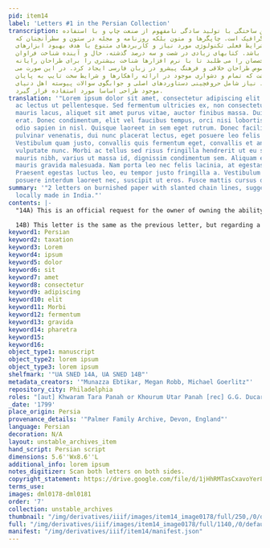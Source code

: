 ```yaml
---
pid: item14
label: 'Letters #1 in the Persian Collection'
transcription: لورم ایپسوم متن ساختگی با تولید سادگی نامفهوم از صنعت چاپ و با استفاده
  از طراحان گرافیک است. چاپگرها و متون بلکه روزنامه و مجله در ستون و سطرآنچنان که
  لازم است و برای شرایط فعلی تکنولوژی مورد نیاز و کاربردهای متنوع با هدف بهبود ابزارهای
  کاربردی می باشد. کتابهای زیادی در شصت و سه درصد گذشته، حال و آینده شناخت فراوان
  جامعه و متخصصان را می طلبد تا با نرم افزارها شناخت بیشتری را برای طراحان رایانه
  ای علی الخصوص طراحان خلاقی و فرهنگ پیشرو در زبان فارسی ایجاد کرد. در این صورت می
  توان امید داشت که تمام و دشواری موجود در ارائه راهکارها و شرایط سخت تایپ به پایان
  رسد وزمان مورد نیاز شامل حروفچینی دستاوردهای اصلی و جوابگوی سوالات پیوسته اهل دنیای
  موجود طراحی اساسا مورد استفاده قرار گیرد.
translation: '"Lorem ipsum dolor sit amet, consectetur adipiscing elit. Maecenas convallis
  ac lectus ut pellentesque. Sed fermentum ultricies ex, non consectetur lectus. Duis
  mauris lacus, aliquet sit amet purus vitae, auctor finibus massa. Duis ac lorem
  erat. Donec condimentum, elit vel faucibus tempus, orci nisi lobortis justo, a tristique
  odio sapien in nisl. Quisque laoreet in sem eget rutrum. Donec facilisis, urna in
  pulvinar venenatis, dui nunc placerat lectus, eget posuere leo felis nec massa.
  Vestibulum quam justo, convallis quis fermentum eget, convallis et ante. Proin a
  vulputate nunc. Morbi ac tellus sed risus fringilla hendrerit ut eu sem. Aliquam
  mauris nibh, varius ut massa id, dignissim condimentum sem. Aliquam eu tortor ultricies
  mauris gravida malesuada. Nam porta leo nec felis lacinia, at egestas ex sodales.
  Praesent egestas luctus leo, eu tempor justo fringilla a. Vestibulum leo ligula,
  posuere interdum laoreet nec, suscipit ut eros. Fusce mattis cursus dapibus."'
summary: '"2 letters on burnished paper with slanted chain lines, suggesting it was
  locally made in India."'
contents: |-
  "14A) This is an official request for the owner of owning the ability to collect taxation revenues in the parganah Shaahpur, which according to the letter had a revenue that was set at 39,000 rupees in 1799. This letter, at least judging from the seal, was written in 1779. The envelope addresses Ducarel as “Khudaavand-i na’amat, Khutb-ud-daulah,” which means “God of bounty, pole of governance” and was sent from Azimabad or modern-day Patnah. The letter, judging from the seal, was written by a man named Khwaram Tara Panah or Khourum Utar Panah. [Note, not written by any of Sharaf un-Nisa’s family as far as I can tell; this looks like a business letter intended only for Gerard Gustavus]

  14B) This letter is the same as the previous letter, but regarding a different parganah named Ghanapur (name uncertain)."
keyword1: Persian
keyword2: taxation
keyword3: Lorem
keyword4: ipsum
keyword5: dolor
keyword6: sit
keyword7: amet
keyword8: consectetur
keyword9: adipiscing
keyword10: elit
keyword11: Morbi
keyword12: fermentum
keyword13: gravida
keyword14: pharetra
keyword15:
keyword16:
object_type1: manuscript
object_type2: lorem ipsum
object_type3: lorem ipsum
shelfmark: '"UA SNED 14A, UA SNED 14B"'
metadata_creators: '"Munazza Ebtikar, Megan Robb, Michael Goerlitz"'
repository_city: Philadelphia
roles: "[aut] Khwaram Tara Panah or Khourum Utar Panah [rec] G.G. Ducarel"
_date: '1799'
place_origin: Persia
provenance_details: '"Palmer Family Archive, Devon, England"'
language: Persian
decoration: N/A
layout: unstable_archives_item
hand_script: Persian script
dimensions: 5.6''Wx8.6''L
additional_info: lorem ipsum
notes_digitizer: Scan both letters on both sides.
copyright_statement: https://drive.google.com/file/d/1jHhRMTasCxavoYer89Wn8_Xn65nL0sW0/view?usp=sharing
terms_use:
images: dml0178-dml0181
order: '7'
collection: unstable_archives
thumbnail: "/img/derivatives/iiif/images/item14_image0178/full/250,/0/default.jpg"
full: "/img/derivatives/iiif/images/item14_image0178/full/1140,/0/default.jpg"
manifest: "/img/derivatives/iiif/item14/manifest.json"
---
```

